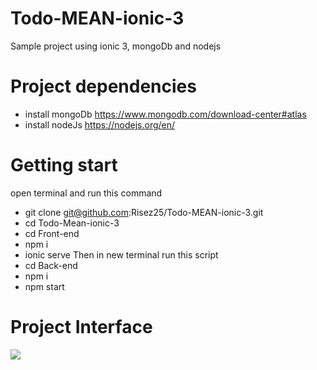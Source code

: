# Todo-MEAN-ionic-3
Sample project using ionic 3, mongoDb and nodejs

# Project dependencies
- install mongoDb https://www.mongodb.com/download-center#atlas
- install nodeJs https://nodejs.org/en/

# Getting start
open terminal and run this command
- git clone git@github.com:Risez25/Todo-MEAN-ionic-3.git
- cd Todo-Mean-ionic-3
- cd Front-end
- npm i
- ionic serve
Then in new terminal run this script
- cd Back-end
- npm i
- npm start

# Project Interface
![](https://user-images.githubusercontent.com/22849627/31091391-6806ca1c-a7dd-11e7-9d22-0895c90edbde.gif)
